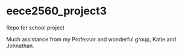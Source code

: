 # eece2560_project3
Repo for school project 

Much assistance from my Professor and wonderful group, Katie and Johnathan. 
